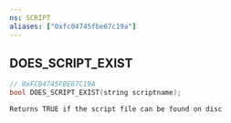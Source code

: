 ```yaml
---
ns: SCRIPT
aliases: ["0xfc04745fbe67c19a"]
---
```

## DOES_SCRIPT_EXIST

```c
// 0xFC04745FBE67C19A
bool DOES_SCRIPT_EXIST(string scriptname);
```

```
Returns TRUE if the script file can be found on disc
```
